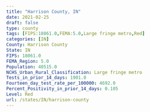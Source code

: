 ```yaml
---
title: "Harrison County, IN"
date: 2021-02-25
draft: false
type: county
tags: [FIPS:18061.0,FEMA:5.0,Large fringe metro,Red]
categories: [IN]
County: Harrison County
State: IN
FIPS: 18061.0
FEMA_Region: 5.0
Population: 40515.0
NCHS_Urban_Rural_Classification: Large fringe metro
Tests_in_prior_14_days: 1901.0
Fourteen_day_test_rate_per_100000: 4692.0
Percent_Positivity_in_prior_14_days: 0.105
Level: Red
url: /states/IN/harrison-county
---
```



